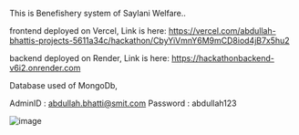 This is Benefishery system of Saylani Welfare..

frontend deployed on Vercel, Link is here: https://vercel.com/abdullah-bhattis-projects-5611a34c/hackathon/CbyYiVmnY6M9mCD8iod4jB7x5hu2

backend deployed on Render, Link is here: https://hackathonbackend-v6i2.onrender.com

Database used of MongoDb, 

AdminID :  abdullah.bhatti@smit.com
Password : abdullah123


![image](https://github.com/user-attachments/assets/7e1ce090-03a8-4e3f-8c89-ed6c0c99012b)



